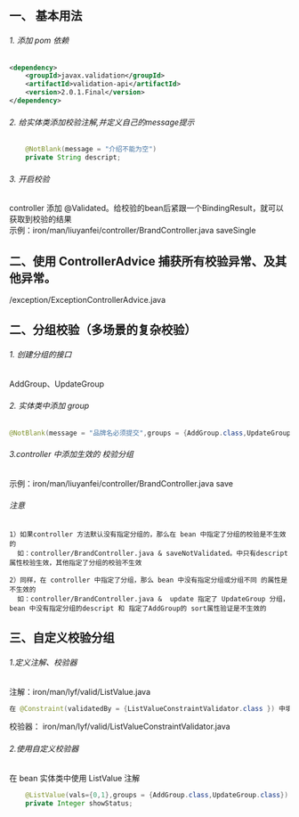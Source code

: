 ## 一、 基本用法

###### 1. 添加 pom 依赖
```pom.xml
<dependency>
    <groupId>javax.validation</groupId>
    <artifactId>validation-api</artifactId>
    <version>2.0.1.Final</version>
</dependency>
```
###### 2. 给实体类添加校验注解,并定义自己的message提示
```java
    @NotBlank(message = "介绍不能为空")
	private String descript;
```

###### 3. 开启校验
controller 添加 @Validated。给校验的bean后紧跟一个BindingResult，就可以获取到校验的结果  
示例：iron/man/liuyanfei/controller/BrandController.java  saveSingle

## 二、使用 ControllerAdvice 捕获所有校验异常、及其他异常。
/exception/ExceptionControllerAdvice.java


## 二、分组校验（多场景的复杂校验）
###### 1. 创建分组的接口
AddGroup、UpdateGroup


###### 2. 实体类中添加 group
```java
@NotBlank(message = "品牌名必须提交",groups = {AddGroup.class,UpdateGroup.class})
```

###### 3.controller 中添加生效的 校验分组  
示例：iron/man/liuyanfei/controller/BrandController.java  save


###### 注意
    1）如果controller 方法默认没有指定分组的，那么在 bean 中指定了分组的校验是不生效的  
      如：controller/BrandController.java & saveNotValidated。中只有descript 属性校验生效，其他指定了分组的校验不生效
    
    2）同样，在 controller 中指定了分组，那么 bean 中没有指定分组或分组不同 的属性是不生效的   
      如：controller/BrandController.java &  update 指定了 UpdateGroup 分组，bean 中没有指定分组的descript 和 指定了AddGroup的 sort属性验证是不生效的

## 三、自定义校验分组
###### 1.定义注解、校验器
注解：iron/man/lyf/valid/ListValue.java
```JAVA
在 @Constraint(validatedBy = {ListValueConstraintValidator.class }) 中填写校验器的类名
```
校验器： iron/man/lyf/valid/ListValueConstraintValidator.java   


###### 2.使用自定义校验器
在 bean 实体类中使用 ListValue 注解
```JAVA
  	@ListValue(vals={0,1},groups = {AddGroup.class,UpdateGroup.class})
	private Integer showStatus;
```



